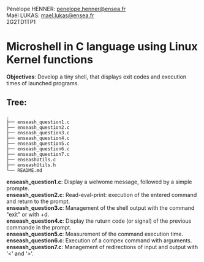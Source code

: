 Pénélope HENNER: penelope.henner@ensea.fr<br>
Maël LUKAS: mael.lukas@ensea.fr<br>
2G2TD1TP1

# Microshell in C language using Linux Kernel functions

**Objectives**: Develop a tiny shell, that displays exit codes and execution times of launched programs.

## Tree:

```
.
├── enseash_question1.c
├── enseash_question2.c
├── enseash_question3.c
├── enseash_question4.c
├── enseash_question5.c
├── enseash_question6.c
├── enseash_question7.c
├── enseashUtils.c
├── enseashUtils.h
└── README.md
```

**enseash_question1.c**: Display a welwome message, followed by a simple prompte.  
**enseash_question2.c**: Read-eval-print: execution of the entered command and return to the prompt.  
**enseash_question3.c**: Management of the shell output with the command "exit" or with <ctrl>+d.  
**enseash_question4.c**: Display the ruturn code (or signal) of the previous commande in the prompt.  
**enseash_question5.c**: Measurement of the command execution time.  
**enseash_question6.c**: Execution of a compex command with arguments.  
**enseash_question7.c**: Management of redirections of input and output with '<' and '>'.

